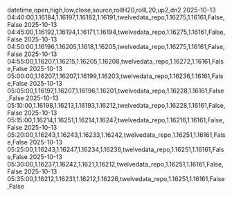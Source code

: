 datetime,open,high,low,close,source,rollH20,rollL20,up2,dn2
2025-10-13 04:40:00,1.16184,1.16197,1.16182,1.16191,twelvedata_repo,1.16275,1.16161,False,False
2025-10-13 04:45:00,1.16192,1.16194,1.16171,1.16194,twelvedata_repo,1.16275,1.16161,False,False
2025-10-13 04:50:00,1.16196,1.16205,1.1618,1.16205,twelvedata_repo,1.16275,1.16161,False,False
2025-10-13 04:55:00,1.16207,1.16215,1.16205,1.16208,twelvedata_repo,1.16272,1.16161,False,False
2025-10-13 05:00:00,1.16207,1.16207,1.16199,1.16203,twelvedata_repo,1.16236,1.16161,False,False
2025-10-13 05:05:00,1.16197,1.16207,1.16196,1.16201,twelvedata_repo,1.16228,1.16161,False,False
2025-10-13 05:10:00,1.16198,1.16213,1.16193,1.16212,twelvedata_repo,1.16228,1.16161,False,False
2025-10-13 05:15:00,1.16214,1.16251,1.16214,1.16247,twelvedata_repo,1.16216,1.16161,False,False
2025-10-13 05:20:00,1.16243,1.16243,1.16233,1.16242,twelvedata_repo,1.16251,1.16161,False,False
2025-10-13 05:25:00,1.16243,1.16247,1.16234,1.16236,twelvedata_repo,1.16251,1.16161,False,False
2025-10-13 05:30:00,1.16237,1.16242,1.1621,1.16212,twelvedata_repo,1.16251,1.16161,False,False
2025-10-13 05:35:00,1.16212,1.16231,1.16212,1.16226,twelvedata_repo,1.16251,1.16161,False,False

